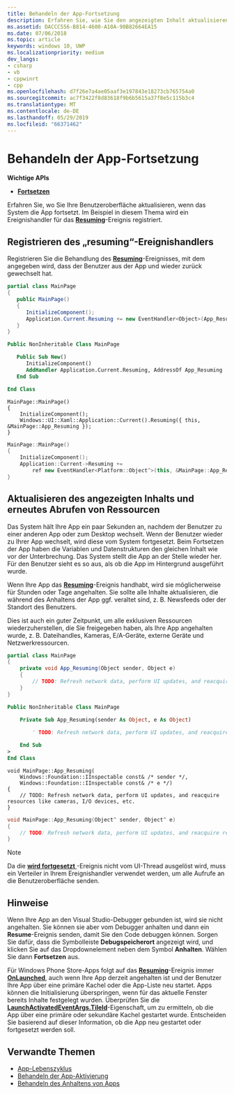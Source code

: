 ```yaml
---
title: Behandeln der App-Fortsetzung
description: Erfahren Sie, wie Sie den angezeigten Inhalt aktualisieren, wenn das System die App fortsetzt.
ms.assetid: DACCC556-B814-4600-A10A-90B82664EA15
ms.date: 07/06/2018
ms.topic: article
keywords: windows 10, UWP
ms.localizationpriority: medium
dev_langs:
- csharp
- vb
- cppwinrt
- cpp
ms.openlocfilehash: d7f26e7a4ae05aaf3e197843e18273cb765754a0
ms.sourcegitcommit: ac7f3422f8d83618f9b6b5615a37f8e5c115b3c4
ms.translationtype: MT
ms.contentlocale: de-DE
ms.lasthandoff: 05/29/2019
ms.locfileid: "66371462"
---
```

# <a name="handle-app-resume"></a>Behandeln der App-Fortsetzung

**Wichtige APIs**

- [**Fortsetzen**](https://docs.microsoft.com/uwp/api/windows.ui.xaml.application.resuming)

Erfahren Sie, wo Sie Ihre Benutzeroberfläche aktualisieren, wenn das System die App fortsetzt. Im Beispiel in diesem Thema wird ein Ereignishandler für das [**Resuming**](https://docs.microsoft.com/uwp/api/windows.ui.xaml.application.resuming)-Ereignis registriert.

## <a name="register-the-resuming-event-handler"></a>Registrieren des „resuming“-Ereignishandlers

Registrieren Sie die Behandlung des [**Resuming**](https://docs.microsoft.com/uwp/api/windows.ui.xaml.application.resuming)-Ereignisses, mit dem angegeben wird, dass der Benutzer aus der App und wieder zurück gewechselt hat.

```csharp
partial class MainPage
{
   public MainPage()
   {
      InitializeComponent();
      Application.Current.Resuming += new EventHandler<Object>(App_Resuming);
   }
}
```

```vb
Public NonInheritable Class MainPage

   Public Sub New()
      InitializeComponent()
      AddHandler Application.Current.Resuming, AddressOf App_Resuming
   End Sub

End Class
```

```cppwinrt
MainPage::MainPage()
{
    InitializeComponent();
    Windows::UI::Xaml::Application::Current().Resuming({ this, &MainPage::App_Resuming });
}
```

```cpp
MainPage::MainPage()
{
    InitializeComponent();
    Application::Current->Resuming +=
        ref new EventHandler<Platform::Object^>(this, &MainPage::App_Resuming);
}
```

## <a name="refresh-displayed-content-and-reacquire-resources"></a>Aktualisieren des angezeigten Inhalts und erneutes Abrufen von Ressourcen

Das System hält Ihre App ein paar Sekunden an, nachdem der Benutzer zu einer anderen App oder zum Desktop wechselt. Wenn der Benutzer wieder zu Ihrer App wechselt, wird diese vom System fortgesetzt. Beim Fortsetzen der App haben die Variablen und Datenstrukturen den gleichen Inhalt wie vor der Unterbrechung. Das System stellt die App an der Stelle wieder her. Für den Benutzer sieht es so aus, als ob die App im Hintergrund ausgeführt wurde.

Wenn Ihre App das [**Resuming**](https://docs.microsoft.com/uwp/api/windows.ui.xaml.application.resuming)-Ereignis handhabt, wird sie möglicherweise für Stunden oder Tage angehalten. Sie sollte alle Inhalte aktualisieren, die während des Anhaltens der App ggf. veraltet sind, z. B. Newsfeeds oder der Standort des Benutzers.

Dies ist auch ein guter Zeitpunkt, um alle exklusiven Ressourcen wiederzuherstellen, die Sie freigegeben haben, als Ihre App angehalten wurde, z. B. Dateihandles, Kameras, E/A-Geräte, externe Geräte und Netzwerkressourcen.

```csharp
partial class MainPage
{
    private void App_Resuming(Object sender, Object e)
    {
        // TODO: Refresh network data, perform UI updates, and reacquire resources like cameras, I/O devices, etc.
    }
}
```

```vb
Public NonInheritable Class MainPage

    Private Sub App_Resuming(sender As Object, e As Object)
 
        ' TODO: Refresh network data, perform UI updates, and reacquire resources like cameras, I/O devices, etc.

    End Sub
>
End Class
```

```cppwinrt
void MainPage::App_Resuming(
    Windows::Foundation::IInspectable const& /* sender */,
    Windows::Foundation::IInspectable const& /* e */)
{
    // TODO: Refresh network data, perform UI updates, and reacquire resources like cameras, I/O devices, etc.
}
```

```cpp
void MainPage::App_Resuming(Object^ sender, Object^ e)
{
    // TODO: Refresh network data, perform UI updates, and reacquire resources like cameras, I/O devices, etc.
}
```

> [!NOTE]
> Da die [ **wird fortgesetzt** ](https://docs.microsoft.com/uwp/api/windows.ui.xaml.application.resuming) -Ereignis nicht vom UI-Thread ausgelöst wird, muss ein Verteiler in Ihrem Ereignishandler verwendet werden, um alle Aufrufe an die Benutzeroberfläche senden.

## <a name="remarks"></a>Hinweise

Wenn Ihre App an den Visual Studio-Debugger gebunden ist, wird sie nicht angehalten. Sie können sie aber vom Debugger anhalten und dann ein **Resume**-Ereignis senden, damit Sie den Code debuggen können. Sorgen Sie dafür, dass die Symbolleiste **Debugspeicherort** angezeigt wird, und klicken Sie auf das Dropdownelement neben dem Symbol **Anhalten**. Wählen Sie dann **Fortsetzen** aus.

Für Windows Phone Store-Apps folgt auf das [**Resuming**](https://docs.microsoft.com/uwp/api/windows.ui.xaml.application.resuming)-Ereignis immer [**OnLaunched**](https://docs.microsoft.com/uwp/api/windows.ui.xaml.application.onlaunched), auch wenn Ihre App derzeit angehalten ist und der Benutzer Ihre App über eine primäre Kachel oder die App-Liste neu startet. Apps können die Initialisierung überspringen, wenn für das aktuelle Fenster bereits Inhalte festgelegt wurden. Überprüfen Sie die [**LaunchActivatedEventArgs.TileId**](https://docs.microsoft.com/uwp/api/windows.applicationmodel.activation.launchactivatedeventargs.tileid)-Eigenschaft, um zu ermitteln, ob die App über eine primäre oder sekundäre Kachel gestartet wurde. Entscheiden Sie basierend auf dieser Information, ob die App neu gestartet oder fortgesetzt werden soll.

## <a name="related-topics"></a>Verwandte Themen

* [App-Lebenszyklus](app-lifecycle.md)
* [Behandeln der App-Aktivierung](activate-an-app.md)
* [Behandeln des Anhaltens von Apps](suspend-an-app.md)
